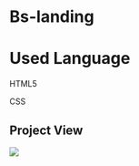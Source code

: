 <h1>Bs-landing</h1>

<h1> Used Language </h1>

HTML5

CSS

<h2> Project View </h2>

![](images/bs.gif)
